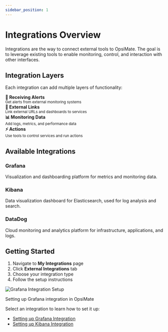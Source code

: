 ```yaml
---
sidebar_position: 1
---
```


# Integrations Overview

Integrations are the way to connect external tools to OpsiMate. The goal is to leverage existing tools to enable monitoring, control, and interaction with other interfaces.

## Integration Layers

Each integration can add multiple layers of functionality:

<div class="integration-grid">
  <div class="integration-card">
    <strong>🚨 Receiving Alerts</strong><br/>
    <small>Get alerts from external monitoring systems</small>
  </div>
  <div class="integration-card">
    <strong>🔗 External Links</strong><br/>
    <small>Link external URLs and dashboards to services</small>
  </div>
  <div class="integration-card">
    <strong>📊 Monitoring Data</strong><br/>
    <small>Add logs, metrics, and performance data</small>
  </div>
  <div class="integration-card">
    <strong>⚡ Actions</strong><br/>
    <small>Use tools to control services and run actions</small>
  </div>
</div>

## Available Integrations

### Grafana
Visualization and dashboarding platform for metrics and monitoring data.

### Kibana
Data visualization dashboard for Elasticsearch, used for log analysis and search.

### DataDog
Cloud monitoring and analytics platform for infrastructure, applications, and logs.

## Getting Started

1. Navigate to **My Integrations** page
2. Click **External Integrations** tab  
3. Choose your integration type
4. Follow the setup instructions

<div class="image-container">
  <img src="/img/adding-grafana-integration.png" alt="Grafana Integration Setup" />
  <p>Setting up Grafana integration in OpsiMate</p>
</div>

Select an integration to learn how to set it up:

- [Setting up Grafana Integration](/docs/integrations/grafana)
- [Setting up Kibana Integration](/docs/integrations/kibana)